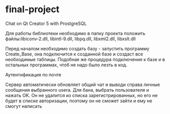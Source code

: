 # final-project
Chat on Qt Creator 5 with ProstgreSQL

Для работы библиотеки необходимо в папку проекта положить файлы:libiconv-2.dll, libintl-9.dll, libpq.dll, libxml2.dll, libxslt.dll

Перед началом необходимо создать базу - запустить программу Create_Base, она подключится к созданной базе и создаст все необходимые таблицы. Подобная же процедура подключения к базе и в остальных программах, чтоб не надо было лезть в код.

Аутентификация по почте

Сервер автоматически обновляет общий чат и выводи справа личные сообщения выбранного usera. Для бана, выбрать пользователя и нажать OK. Он не удалится из списка зарегистрированных, но его не будет в списке авторизации, поэтому он не сможет зайти и ему не смогут написать
